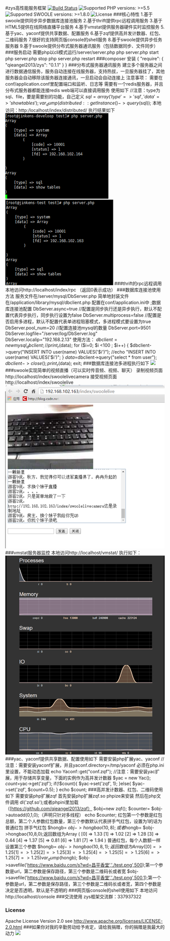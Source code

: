#zys高性能服务框架
[![Build Status](https://img.shields.io/wercker/ci/wercker/docs.svg)](https://packagist.org/packages/qieangel2013/zys)
![Supported PHP versions: >=5.5](https://img.shields.io/badge/php-%3E%3D5.5-blue.svg)
![Supported SWOOLE versions: >=1.8.0](https://img.shields.io/badge/swoole-%3E%3D1.8.0-orange.svg)
![License](https://img.shields.io/badge/license-Apache%202-yellow.svg)
###核心特性
	1.基于swoole提供同步异步数据库连接池服务
	2.基于thrift提供rpc远程调用服务
	3.基于HTML5提供在线网络直播平台服务
	4.基于vmstat提供服务器硬件实时监控服务
	5.基于yac、yaconf提供共享数据、配置服务
	6.基于zqf提供高并发计数器、红包、二维码服务
	7.很好的支持网页版console的shell服务
	8.基于swoole提供异步任务服务器
	9.基于swoole提供分布式服务器通讯服务（包括数据同步、文件同步）
###服务启动
	需要php以cli模式运行/server/server.php
        php server.php start
        php server.php stop
        php server.php restart
###composer 安装
	{
    		"require": {
        		"qieangel2013/zys": "0.1.1"
		 }
	}
###分布式服务器通讯服务
	建立多个服务器之间进行数据通信服务，服务自动连接在线服务器，支持热拔，一旦服务器挂了，其他服务器会自动移除该服务器连接通讯，一旦启动会自动连接上
	注意事项：
		需要在conf/application.conf里配置端口和监听、日志等
                需要有一个redis服务器，并且分布式服务器都能连接redis
		web端可以直接调用服务
		使用如下
		//注意：type为sql、file，要是需要别的功能，自己定义
        	$sql = array('type'=>'sql','data'=>'show tables');
       		var_dump(distributed::getInstance()->query($sql));
       		本地访问：http:/localhost/index/distributed/
       		执行结果如下
![](https://github.com/qieangel2013/yaf/blob/master/public/images/dis1.png)![](https://github.com/qieangel2013/yaf/blob/master/public/images/dis2.png)
###thrift的rpc远程调用
	本地访问http://localhost/index/rpc （返回0表示成功）
###数据库连接池使用方法
	服务文件在/server/mysql/DbServer.php
	简单地封装文件在/application/library/mysql/dbclient.php
	配置在conf/application.ini中
	;数据库连接池配置
	DbServer.async=true   //配置是同步执行还是异步执行，默认不配置代表异步执行，同步执行设置为false
	DbServer.multiprocess=false //配置是否启用多进程，默认不配置代表单进程阻塞模式，多进程模式要设置为true
	DbServer.pool_num=20  //配置连接池mysql的数量
	DbServer.port=9501
	DbServer.logfile="/server/log/DbServer.log"
	DbServer.localip="192.168.2.13"
	使用方法：
	$dbclient=new mysql_dbclient;
        //print_r($data);
        for ($i=0; $i <100 ; $i++) { 
            $dbclient->query("INSERT INTO user(name) VALUES('$i')");
            //echo "INSERT INTO user(name) VALUES('$i')";
        }
        $data=$dbclient->query("select * from user");
        $dbclient->close();
        print_r($data);
        exit;
###数据库连接池多进程执行如下
![](https://github.com/qieangel2013/yaf/blob/master/public/images/multiprocess.png)
###swoole实现简单的视频直播（可以实时传音频、视频、聊天）
	录制视频页面 http://localhost/index/swoolelivecamera
	接受视频页面 http://localhost/index/swoolelive
![](https://github.com/qieangel2013/yaf/blob/master/public/images/testlive.png)
###vmstat服务器监控
	本地访问http://localhost/vmstat/
	执行如下：
![](https://github.com/qieangel2013/yaf/blob/master/public/images/vmstats.png)
###yac、yaconf提供共享数据、配置使用如下
	需要安装php扩展yac、yaconf
	//注意：需要安装yaconf扩展，并且yaconf.directory=/tmp/yaconf 必须在php.ini里设置，不能动态加载
        echo Yaconf::get("conf.zqf");
        //注意：需要安装yac扩展，用于存储共享变量，下面的实例作为高并发计数器
        $yac = new Yac();
        $count=$yac->get('zqf');
        if(!$count){
            $yac->set('zqf', 1);
        }else{
            $yac->set('zqf', $count+0.5);
        }
        echo $count;
###高并发计数器、红包、二维码使用如下
	需要安装php扩展zqf
	首先安装php扩展zqf.so
	phpize来安装
	然后在php文件调用
	dl('zqf.so');或者phpini里加载（[https://github.com/qieangel2013/zqf）
	$obj=new zqf();
	$counter= $obj->autoadd(0,1,0);（声明只针对多线程）
	echo $counter;
	红包第一个参数是红包总额，第二个人参数红包数量，第三个参数默认代表拼手气红包，设置为1的话为普通红包
	拼手气红包
	$hongb= $obj->hongbao(10,8);或者$hongb= $obj->hongbao(10,8,0);返回数组为Array ( [0] => 1.33 [1] => 1.02 [2] => 1.28 [3] => 0.44 [4] => 1.37 [5] => 0.81 [6] => 1.81 [7] => 1.94 )
	普通红包，每个人数额一样设置第三个参数
	$hongb= $obj->hongbao(10,8,1);返回数组为Array ( [0] => 1.25 [1] => 1.25 [2] => 1.25 [3] => 1.25 [4] => 1.25 [5] => 1.25 [6] => 1.25 [7] => 1.25 )
	var_dump($hongb);
	$obj->savefile('https://www.baidu.com/s?wd=昌平香堂','./test.png',500);第一个参数是url，第二参数是保存路径，第三个参数是二维码长或者宽
	$obj->savefile('https://www.baidu.com/s?wd=昌平香堂','./test.png',500,1);第一个参数是url，第二参数是保存路径，第三个参数是二维码长或者宽，第四个参数是决定是否透明，默认是不透明的
###网页版console的shell使用如下
	本地访问http://localhost/console
###交流使用
	zys框架交流群：337937322
### License

Apache License Version 2.0 see http://www.apache.org/licenses/LICENSE-2.0.html
###如果你对我的辛勤劳动给予肯定，请给我捐赠，你的捐赠是我最大的动力
![](https://github.com/qieangel2013/zys/blob/master/public/images/ali.png)
